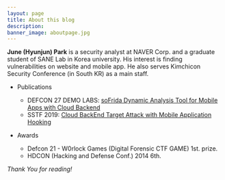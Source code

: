 ```yaml
---
layout: page
title: About this blog
description: 
banner_image: aboutpage.jpg
---
```


**June (Hyunjun) Park** is a security analyst at NAVER Corp. and a graduate student of SANE Lab in Korea university. His interest is finding vulnerabilities on website and mobile app. He also serves Kimchicon Security Conference (in South KR) as a main staff.

- Publications
    * DEFCON 27 DEMO LABS: [soFrida Dynamic Analysis Tool for Mobile Apps with Cloud Backend](https://www.slideshare.net/june5079/sofrida-dynamic-analysis-tool-for-mobile-apps-with-cloud-backend)
    * SSTF 2019: [Cloud BackEnd Target Attack with Mobile Application Hooking](https://cdn.codeground.org/nsr/downloads/sstf_2019/SSTF2019%20OTT_Cloud_JunePark.pdf)

- Awards
    * Defcon 21 - W0rlock Games (Digital Forensic CTF GAME) 1st. prize. 
    * HDCON (Hacking and Defense Conf.) 2014 6th. 

*Thank You for reading!*




<!-- 
>The world always seems brighter when you’ve just made something that wasn’t there before. <cite>Neil Gaiman</cite> -->